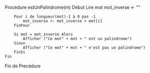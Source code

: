 Procédure estUnPalindrome(m)
    Début
        Lire mot
        mot_inverse <- ""

        Pour i de longueur(mot)-1 à 0 pas -1
            mot_inverse <- mot_inverse + mot[i]
        FinPour

        Si mot = mot_inverse Alors
            Afficher ("Ce mot" + mot + " est un palindrome")
        Sinon
            Afficher ("Ce mot" + mot + " n'est pas un palindrome")
        FinSi
    Fin     
Fin de Precédure

